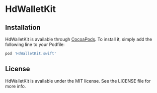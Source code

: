 # HdWalletKit

## Installation

HdWalletKit is available through [CocoaPods](https://cocoapods.org). To install
it, simply add the following line to your Podfile:

```ruby
pod 'HdWalletKit.swift'
```

## License

HdWalletKit is available under the MIT license. See the LICENSE file for more info.
